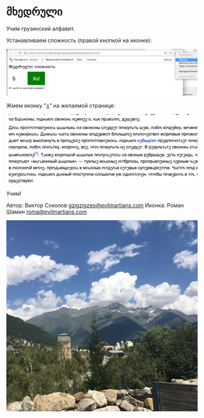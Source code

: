 # მხედრული

Учим грузинский алфавит.

Устанавливаем сложность (правой кнопкой на иконке):

![Настройки](settings.png)

Жмем иконку "გ" на желаемой странице:

![Пример](sample.png)

Учим!

Автор: Виктор Соколов <gzigzigzeo@evilmartians.com>
Иконка: Роман Шамин <roma@evilmartians.com>

![С приветом из Сванетии](hi.jpg)
